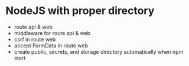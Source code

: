 # NodeJS with proper directory

- route api & web
- middleware for route api & web
- csrf in route web
- accept FormData in route web
- create public, secrets, and storage directory automatically when npm start
